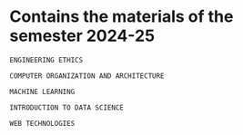 # Contains the materials of the semester 2024-25

```
ENGINEERING ETHICS
``` 
```
COMPUTER ORGANIZATION AND ARCHITECTURE
```
```
MACHINE LEARNING
```

```
INTRODUCTION TO DATA SCIENCE
```

```
WEB TECHNOLOGIES
```

